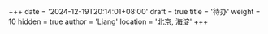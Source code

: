 +++
date = '2024-12-19T20:14:01+08:00'
draft = true
title = '待办'
weight = 10
hidden = true
author = 'Liang'
location = '北京, 海淀'
+++


